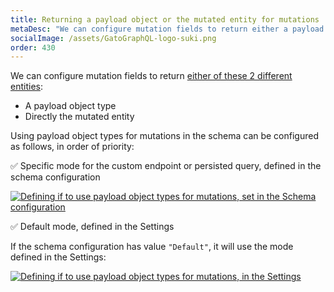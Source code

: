 ```yaml
---
title: Returning a payload object or the mutated entity for mutations
metaDesc: "We can configure mutation fields to return either a payload object type, or directly the mutated entity."
socialImage: /assets/GatoGraphQL-logo-suki.png
order: 430
---
```


We can configure mutation fields to return [either of these 2 different entities](../../special-features/mutation-return-type/):

- A payload object type
- Directly the mutated entity

Using payload object types for mutations in the schema can be configured as follows, in order of priority:

✅ Specific mode for the custom endpoint or persisted query, defined in the schema configuration

<a href="/assets/guides/upstream/schema-configuration-payload-object-types-for-mutations.png" target="_blank">![Defining if to use payload object types for mutations, set in the Schema configuration](/assets/guides/upstream/schema-configuration-payload-object-types-for-mutations.png "Defining if to use payload object types for mutations, set in the Schema configuration")</a>

✅ Default mode, defined in the Settings

If the schema configuration has value `"Default"`, it will use the mode defined in the Settings:

<div class="img-width-1024" markdown=1>

<a href="/assets/guides/upstream/settings-payload-object-types-for-mutations-default.png" target="_blank">![Defining if to use payload object types for mutations, in the Settings](/assets/guides/upstream/settings-payload-object-types-for-mutations-default.png "Defining if to use payload object types for mutations, in the Settings")</a>

</div>
